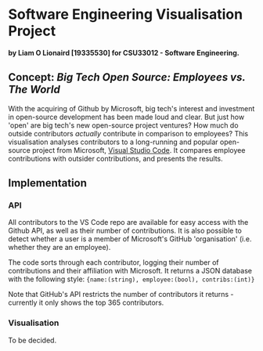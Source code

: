 # Software Engineering Visualisation Project

**by Liam O Lionaird [19335530] for CSU33012 - Software Engineering.**

## Concept: *Big Tech Open Source: Employees vs. The World*

With the acquiring of Github by Microsoft, big tech's interest and investment in open-source development has been made loud and clear. But just how 'open' are big tech's new open-source project ventures? How much do outside contributors *actually* contribute in comparison to employees? This visualisation analyses contributors to a long-running and popular open-source project from Microsoft, [Visual Studio Code](https://github.com/microsoft/vscode). It compares employee contributions with outsider contributions, and presents the results.

## Implementation

### API

All contributors to the VS Code repo are available for easy access with the Github API, as well as their number of contributions. It is also possible to detect whether a user is a member of Microsoft's GitHub 'organisation' (i.e. whether they are an employee). 

The code sorts through each contributor, logging their number of contributions and their affiliation with Microsoft. It returns a JSON database with the following style: ``{name:(string), employee:(bool), contribs:(int)}``

Note that GitHub's API restricts the number of contributors it returns - currently it only shows the top 365 contributors.

### Visualisation

To be decided.